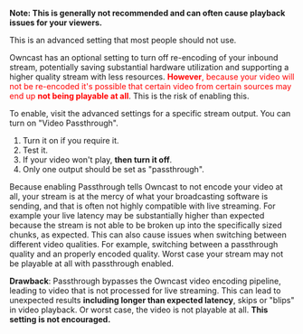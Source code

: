 **Note: This is generally not recommended and can often cause playback issues for your viewers.**

This is an advanced setting that most people should not use.

Owncast has an optional setting to turn off re-encoding of your inbound stream, potentially saving substantial hardware utilization and supporting a higher quality stream with less resources. <span style="color: red;"> **However**, because your video will not be re-encoded it's possible that certain video from certain sources may end up **not being playable at all**</span>. This is the risk of enabling this.

To enable, visit the advanced settings for a specific stream output. You can turn on "Video Passthrough".

1. Turn it on if you require it.
1. Test it.
1. If your video won't play, **then turn it off**.
1. Only one output should be set as "passthrough".

Because enabling Passthrough tells Owncast to not encode your video at all, your stream is at the mercy of what your broadcasting software is sending, and that is often not highly compatible with live streaming. For example your live latency may be substantially higher than expected because the stream is not able to be broken up into the specifically sized chunks, as expected. This can also cause issues when switching between different video qualities. For example, switching between a passthrough quality and an properly encoded quality. Worst case your stream may not be playable at all with passthrough enabled.

**Drawback**: Passthrough bypasses the Owncast video encoding pipeline, leading to video that is not processed for live streaming. This can lead to unexpected results **including longer than expected latency**, skips or "blips" in video playback. Or worst case, the video is not playable at all. **This setting is not encouraged.**
